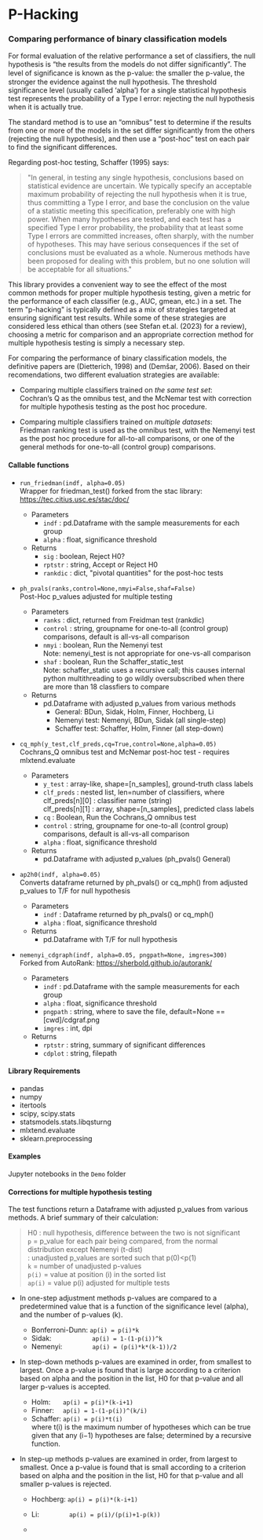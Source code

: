 # P-Hacking
### Comparing performance of binary classification models

For formal evaluation of the relative performance a set of classifiers, the null hypothesis is “the results from the models do not differ significantly”. The level of signiﬁcance is known as the p-value: the smaller the p-value, the stronger the evidence against the null hypothesis. The threshold significance level (usually called ‘alpha’) for a single statistical hypothesis test represents the probability of a Type I error: rejecting the null hypothesis when it is actually true. 

The standard method is to use an “omnibus” test to determine if the results from one or more of the models in the set differ significantly from the others (rejecting the null hypothesis), and then use a “post-hoc” test on each pair to find the significant differences.

Regarding post-hoc testing, Schaffer (1995) says:
>"In general, in testing any single hypothesis, conclusions based on statistical evidence are uncertain. We typically specify an acceptable maximum probability of rejecting the null hypothesis when it is true, thus committing a Type I error, and base the conclusion on the value of a statistic meeting this specification, preferably one with high power. When many hypotheses are tested, and each test has a specified Type I error probability, the probability that at least some Type I errors are committed increases, often sharply, with the number of hypotheses. This may have serious consequences if the set of conclusions must be evaluated as a whole. Numerous methods have been proposed for dealing with this problem, but no one solution will be acceptable for all situations." 

This library provides a convenient way to see the effect of the most common methods for proper multiple hypothesis testing, given a metric for the performance of each classifier (e.g., AUC, gmean, etc.) in a set. 
The term "p-hacking" is typically defined as a mix of strategies targeted at ensuring significant test results. While some of these strategies are considered less ethical than others (see Stefan et.al. (2023) for a review), choosing a metric for comparison and an appropriate correction  method for multiple hypothesis testing is simply a necessary step.  

For comparing the performance of binary classification models, the definitive papers are (Dietterich, 1998) and (Demšar, 2006). Based on their recomendations, two different evaluation strategies are available:

* Comparing multiple classifiers trained on _the same test set_:<br> 
Cochran’s Q as the omnibus test, and the McNemar test with correction for multiple hypothesis testing as the post hoc procedure.

* Comparing multiple classifiers trained on _multiple datasets_:<br> 
Friedman ranking test is used as the omnibus test, with the Nemenyi test as the post hoc procedure for all-to-all comparisons, or one of the general methods for one-to-all (control group) comparisons. 

#### Callable functions

* `run_friedman(indf, alpha=0.05)`<br>Wrapper for friedman_test() forked from the stac library: https://tec.citius.usc.es/stac/doc/
  - Parameters
    - `indf` : pd.Dataframe with the sample measurements for each group
    - `alpha` : float, significance threshold 
  - Returns
    - `sig` : boolean, Reject H0?   
    - `rptstr` : string, Accept or Reject H0 
    - `rankdic` : dict, "pivotal quantities" for the post-hoc tests

* `ph_pvals(ranks,control=None,nmyi=False,shaf=False)`<br> Post-Hoc p_values adjusted for multiple testing 
  - Parameters
    - `ranks` : dict, returned from Freidman test (rankdic)
    - `control` : string, groupname for one-to-all (control group) comparisons, default is all-vs-all comparison
    - `nmyi` : boolean, Run the Nemenyi test<br>Note: nemenyi_test is not appropriate for one-vs-all comparison
    - `shaf` : boolean, Run the Schaffer_static_test<br>Note: schaffer_static uses a recursive call; this causes internal python multithreading to go wildly oversubscribed when there are more than 18 classfiers to compare
  - Returns
    - pd.Dataframe with adjusted p_values from various methods
      - General: BDun, Sidak, Holm, Finner, Hochberg, Li
      - Nemenyi test: Nemenyi, BDun, Sidak (all single-step)
      - Schaffer test: Schaffer, Holm, Finner (all step-down)

* `cq_mph(y_test,clf_preds,cq=True,control=None,alpha=0.05)`<br>Cochrans_Q omnibus test and McNemar post-hoc test - requires mlxtend.evaluate
  - Parameters
    - `y_test` : array-like, shape=[n_samples], ground-truth class labels 
    - `clf_preds` : nested list, len=number of classifiers, where <br>clf_preds[n][0] : classifier name (string) <br>clf_preds[n][1] : array, shape=[n_samples], predicted class labels
    - `cq` : Boolean, Run the Cochrans_Q omnibus test
    - `control` : string, groupname for one-to-all (control group) comparisons, default is all-vs-all comparison
    - `alpha` : float, significance threshold 
  - Returns
    - pd.Dataframe with adjusted p_values (ph_pvals() General)

* `ap2h0(indf, alpha=0.05)`<br> Converts dataframe returned by ph_pvals() or cq_mph() from adjusted p_values to T/F for null hypothesis
  - Parameters
    - `indf` : Dataframe returned by ph_pvals() or cq_mph()
    - `alpha` : float, significance threshold 
  - Returns
    - pd.Dataframe with T/F for null hypothesis 

* `nemenyi_cdgraph(indf, alpha=0.05, pngpath=None, imgres=300)`<br> Forked from AutoRank: https://sherbold.github.io/autorank/ 
  - Parameters
    - `indf` : pd.Dataframe with the sample measurements for each group
    - `alpha` : float, significance threshold 
    - `pngpath` : string, where to save the file, default=None == [cwd]/cdgraf.png
    - `imgres` : int, dpi
  - Returns
    - `rptstr` : string, summary of significant differences
    - `cdplot` : string, filepath 

#### Library Requirements

* pandas
* numpy
* itertools
* scipy, scipy.stats 
* statsmodels.stats.libqsturng 
* mlxtend.evaluate
* sklearn.preprocessing

#### Examples
Jupyter notebooks in the `Demo` folder

#### Corrections for multiple hypothesis testing
The test functions return a Dataframe with adjusted p_values from various methods. A brief summary of their calculation:

> H0    : null hypothesis, difference between the two is not significant<br>
  `p`     = p_value for each pair being compared, from the normal distribution except Nemenyi (t-dist)<br>
  : unadjusted p_values are sorted such that p(0)<p(1)<br>
  `k`     = number of unadjusted p-values<br>
  `p(i)` = value at position (i) in the sorted list<br>
  `ap(i)` = value p(i) adjusted for multiple tests<br>

* In one-step adjustment methods p-values are compared to a
  predetermined value that is a function of the significance
  level (alpha), and the number of p-values (k).
  - Bonferroni-Dunn: `ap(i) = p(i)*k`
  - Sidak: `           ap(i) = 1-(1-p(i))^k`
  - Nemenyi: `        ap(i) = (p(i)*k*(k-1))/2`

* In step-down methods p-values are examined in order, from smallest
  to largest. Once a p-value is found that is large according to a
  criterion based on alpha and the position in the list, 
  H0 for that p-value and all larger p-values is accepted.
  - Holm: `   ap(i) = p(i)*(k-i+1)`
  - Finner: `  ap(i) = 1-(1-p(i))^(k/i)`  
  - Schaffer: `ap(i) = p(i)*t(i)`<br>
         where t(i) is the maximum number of hypotheses 
         which can be true given that any (i−1) hypotheses 
         are false; determined by a recursive function.

* In step-up methods p-values are examined in order, from largest to
  smallest. Once a p-value is found that is small according to a
  criterion based on alpha and the position in the list,
  H0 for that p-value and all smaller p-values is rejected.
  - Hochberg: `ap(i) = p(i)*(k-i+1)`
  - Li: `        ap(i) = p(i)/(p(i)+1-p(k))`
 
  - 
